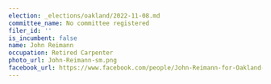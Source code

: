```yaml
---
election: _elections/oakland/2022-11-08.md
committee_name: No committee registered
filer_id: ''
is_incumbent: false
name: John Reimann
occupation: Retired Carpenter
photo_url: John-Reimann-sm.png
facebook_url: https://www.facebook.com/people/John-Reimann-for-Oakland-Mayor/100077571033709/?_rdr
---
```

